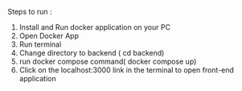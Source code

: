 Steps to run :
1. Install and Run docker application on your PC
2. Open Docker App
3. Run terminal
4. Change directory to backend ( cd backend)
5. run docker compose command( docker compose up)
6. Click on the localhost:3000 link in the terminal to open front-end application
